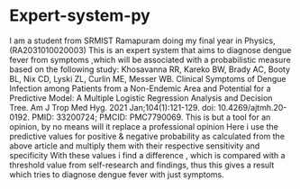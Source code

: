 # Expert-system-py
I am a student from SRMIST Ramapuram doing my final year in Physics, (RA2031010020003)
This is an expert system that aims to diagnose dengue fever from symptoms ,which will be associated with a probabilistic measure based on the following study:
Khosavanna RR, Kareko BW, Brady AC, Booty BL, Nix CD, Lyski ZL, Curlin ME, Messer WB. Clinical Symptoms of Dengue Infection among Patients from a Non-Endemic Area and Potential for a Predictive Model: A Multiple Logistic Regression Analysis and Decision Tree. Am J Trop Med Hyg. 2021 Jan;104(1):121-129. doi: 10.4269/ajtmh.20-0192. PMID: 33200724; PMCID: PMC7790069.
This is but a tool for an opinion, by no means will it replace a professional opinion
Here i use the predictive values for positive & negative probability as calculated from the above article and multiply them with their respective sensitivity and specificity 
With these values i find a difference , which is compared with a threshold value from self-research and findings, thus this gives a result which tries to diagnose dengue fever with just symptoms.

